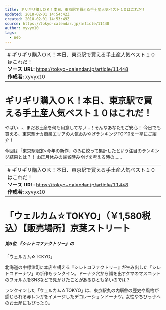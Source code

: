 ```yaml
---
title: ギリギリ購入ＯＫ！本日、東京駅で買える手土産人気ベスト１０はこれだ！
updated: 2018-02-01 14:54:42Z
created: 2018-02-01 14:53:49Z
source: https://tokyo-calendar.jp/article/11448
author: xyvyx10
tags:
  - Web
---
```


|     |
| --- |
| # ギリギリ購入ＯＫ！本日、東京駅で買える手土産人気ベスト１０はこれだ！<br>**ソース URL:**  https://tokyo-calendar.jp/article/11448<br>**作成者:** xyvyx10 |

# ギリギリ購入ＯＫ！本日、東京駅で買える手土産人気ベスト１０はこれだ！

やばい…、まだお土産を何も用意してない…！そんなあなたもご安心！
今日でも買える、東京駅ナカ商業エリアの人気おみやげランキングTOP10を一挙にご紹介！

今回は「東京駅限定×今年の新作」のみに絞って集計したという注目のランキング結果とは？！
お正月休みの帰省時みやげを考える時の......

|     |
| --- |
| # ギリギリ購入ＯＫ！本日、東京駅で買える手土産人気ベスト１０はこれだ！<br>**ソース URL:**  https://tokyo-calendar.jp/article/11448<br>**作成者:** xyvyx10 |

# 「ウェルカム☆TOKYO」（￥1,580税込）【販売場所】京葉ストリート

##### 第5位 『シレトコファクトリー』の

「ウェルカム☆TOKYO」

北海道の中標津町に本店を構える『シレトコファクトリー』が生み出した「シレトコドーナツ」の新作もランクイン。ドーナツ穴から顔を出すクマのマスコットのフォルムをSNSなどで見かけたことがあるひとも多いのでは？

ランクインした「ウェルカム☆TOKYO」は、東京駅丸の内駅舎の歴史や風格が感じられる赤レンガをイメージしたデコレーションドーナツ。女性やちびっ子へのお土産にもぴったり。